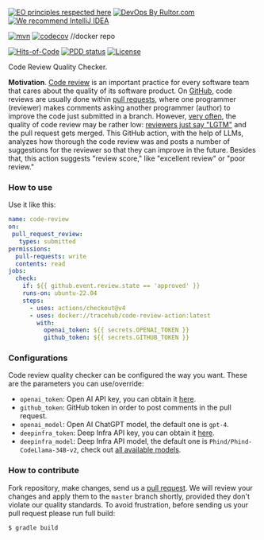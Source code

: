 [![EO principles respected here](https://www.elegantobjects.org/badge.svg)](https://www.elegantobjects.org)
[![DevOps By Rultor.com](http://www.rultor.com/b/trarcehubpm/code-review-action)](http://www.rultor.com/p/tracehubpm/code-review-action)
[![We recommend IntelliJ IDEA](https://www.elegantobjects.org/intellij-idea.svg)](https://www.jetbrains.com/idea/)

[![mvn](https://github.com/tracehubpm/code-review-action/actions/workflows/mvn.yml/badge.svg)](https://github.com/tracehubpm/code-review-action/actions/workflows/mvn.yml)
[![codecov](https://codecov.io/gh/tracehubpm/code-review-action/graph/badge.svg?token=JlkMLSJgRo)](https://codecov.io/gh/tracehubpm/code-review-action)
//docker repo

[![Hits-of-Code](https://hitsofcode.com/github/tracehubpm/code-review-action)](https://hitsofcode.com/view/github/tracehubpm/code-review-action)
[![PDD status](http://www.0pdd.com/svg?name=tracehubpm/code-review-action)](http://www.0pdd.com/p?name=tracehubpm/code-review-action)
[![License](https://img.shields.io/badge/license-MIT-green.svg)](https://github.com/tracehubpm/code-review-action/blob/master/LICENSE.txt)

Code Review Quality Checker.

**Motivation**.
[Code review](https://en.wikipedia.org/wiki/Code_review) is an important practice for every software team that cares about
the quality of its software product. On [GitHub](https://github.com), code reviews are usually done
within [pull requests](https://github.com/features/code-review), where one programmer (reviewer) makes comments asking
another programmer (author) to improve the code just submitted in a branch.
However, [very often](https://www.yegor256.com/2015/02/09/serious-code-reviewer.html),
the quality of code review may be rather low: [reviewers just say "LGTM"](https://www.l3r8y.ru/2023/08/06/dont-be-shy-cry#dont-upset-people)
and the pull request gets merged. This GitHub action, with the help of LLMs,
analyzes how thorough the code review was and posts a number of suggestions
for the reviewer so that they can improve in the future.
Besides that, this action suggests "review score," like
"excellent review" or "poor review."

### How to use

Use it like this:
```yml
name: code-review
on:
 pull_request_review:
   types: submitted
permissions:
  pull-requests: write
  contents: read
jobs:
  check:
    if: ${{ github.event.review.state == 'approved' }}
    runs-on: ubuntu-22.04
    steps:
      - uses: actions/checkout@v4
      - uses: docker://tracehub/code-review-action:latest
        with:
          openai_token: ${{ secrets.OPENAI_TOKEN }}
          github_token: ${{ secrets.GITHUB_TOKEN }}
```

### Configurations

Code review quality checker can be configured the way you want.
These are the parameters you can use/override:

* `openai_token`: Open AI API key, you can obtain it [here](https://platform.openai.com/api-keys).
* `github_token`: GitHub token in order to post comments in the pull request.
* `openai_model`: Open AI ChatGPT model, the default one is `gpt-4`.
* `deepinfra_token`: Deep Infra API key, you can obtain it [here](https://deepinfra.com/dash/api_keys).
* `deepinfra_model`: Deep Infra API model, the default one is `Phind/Phind-CodeLlama-34B-v2`,
  check out [all available models](https://deepinfra.com/models/text-generation).

### How to contribute

Fork repository, make changes, send us a [pull request](https://www.yegor256.com/2014/04/15/github-guidelines.html).
We will review your changes and apply them to the `master` branch shortly,
provided they don't violate our quality standards. To avoid frustration,
before sending us your pull request please run full build:

```bash
$ gradle build
```
